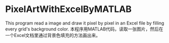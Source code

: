 # PixelArtWithExcelByMATLAB
This program read a image and draw it pixel by pixel in an Excel file by filling every grid's background color.
本程序用MATLAB代码，读取一张图片，然后在一个Excel文档里通过背景色填充的方法画出来。
